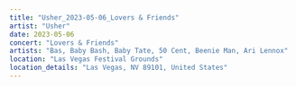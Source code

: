 ```yaml
---
title: "Usher_2023-05-06_Lovers & Friends"
artist: "Usher"
date: 2023-05-06
concert: "Lovers & Friends"
artists: "Bas, Baby Bash, Baby Tate, 50 Cent, Beenie Man, Ari Lennox"
location: "Las Vegas Festival Grounds"
location_details: "Las Vegas, NV 89101, United States"
---
```

